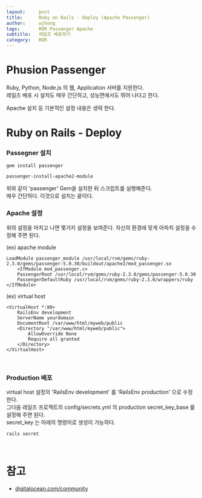 ```yaml
---
layout:     post
title:      Ruby on Rails - Deploy (Apache Passenger)
author:     wjhong
tags:    	ROR Passenger Apache
subtitle:  	레일즈 배포하기
category:   ROR
---
```


# Phusion Passenger 
Ruby, Python, Node.js 의 웹, Application 서버를 지원한다. <br />
레일즈 배포 시 설치도 매우 간단하고, 성능면에서도 뛰어 나다고 한다. <br />

Apache 설치 등 기본적인 설정 내용은 생략 한다. <br />

# Ruby on Rails - Deploy

### Passegner 설치

``` shell
gem install passenger

passenger-install-apache2-module
```
위와 같이 'passenger' Gem을 설치한 뒤 스크립트를 실행해준다. <br />
매우 간단하다. 이것으로 설치는 끝이다. <br />


### Apache 설정
위의 설정을 마치고 나면 몇가지 설정을 보여준다. 자신의 환경에 맞게 아파치 설정을 수정해 주면 된다. <br />

(ex) apache module

``` shell
LoadModule passenger_module /usr/local/rvm/gems/ruby-2.3.0/gems/passenger-5.0.30/buildout/apache2/mod_passenger.so
    <IfModule mod_passenger.c>
    PassengerRoot /usr/local/rvm/gems/ruby-2.3.0/gems/passenger-5.0.30
    PassengerDefaultRuby /usr/local/rvm/gems/ruby-2.3.0/wrappers/ruby
</IfModule>
```

(ex) virtual host

``` shell
<VirtualHost *:80>
    RailsEnv development
    ServerName yourdomain
    DocumentRoot /var/www/html/myweb/public
    <Directory "/var/www/html/myweb/public">
        AllowOverride None
        Require all granted
    </Directory>
</VirtualHost>
```
<br />

### Production 배포
virtual host 설정의 'RailsEnv development' 를 'RailsEnv production' 으로 수정 한다. <br />
그다음 레일즈 프로젝트의 config/secrets.yml 의 production secret_key_base 를 설정해 주면 된다. <br />
secret_key 는 아래의 명령어로 생성이 가능하다. <br />

``` shell
rails secret
```
<br />


# 참고
- [digitalocean.com/community](https://www.digitalocean.com/community/tutorials/how-to-deploy-a-rails-app-with-passenger-and-apache-on-ubuntu-14-04)
